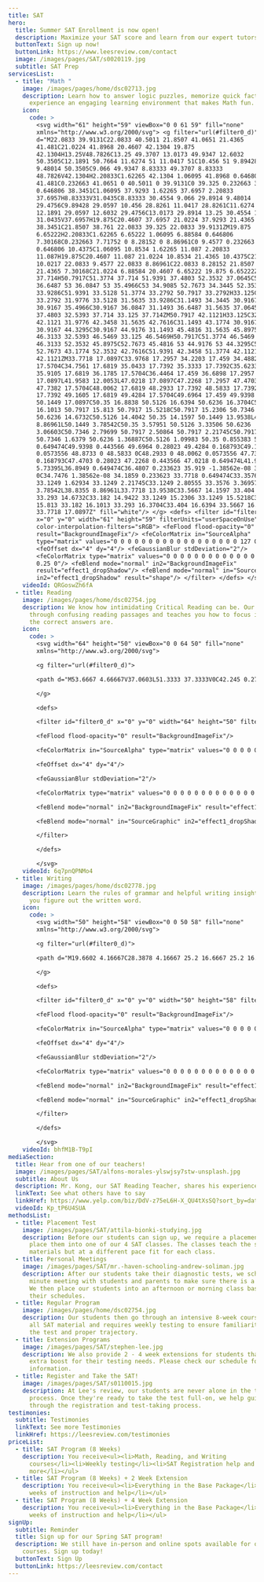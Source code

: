 ```yaml
---
title: SAT
hero:
  title: Summer SAT Enrollment is now open!
  description: Maximize your SAT score and learn from our expert tutors!
  buttonText: Sign up now!
  buttonLink: https://www.leesreview.com/contact
  image: /images/pages/SAT/s0020119.jpg
  subtitle: SAT Prep
servicesList:
  - title: "Math "
    image: /images/pages/home/dsc02713.jpg
    description: Learn how to answer logic puzzles, memorize quick facts, and
      experience an engaging learning environment that makes Math fun.
    icon:
      code: >
        <svg width="61" height="59" viewBox="0 0 61 59" fill="none"
        xmlns="http://www.w3.org/2000/svg"> <g filter="url(#filter0_d)"> <path
        d="M22.0833 39.9131C22.0833 40.5011 21.8507 41.0651 21.4365
        41.481C21.0224 41.8968 20.4607 42.1304 19.875
        42.1304H13.25V48.7826C13.25 49.3707 13.0173 49.9347 12.6032
        50.3505C12.1891 50.7664 11.6274 51 11.0417 51C10.456 51 9.89428 50.7664
        9.48014 50.3505C9.066 49.9347 8.83333 49.3707 8.83333
        48.7826V42.1304H2.20833C1.62265 42.1304 1.06095 41.8968 0.646806
        41.481C0.232663 41.0651 0 40.5011 0 39.9131C0 39.325 0.232663 38.761
        0.646806 38.3451C1.06095 37.9293 1.62265 37.6957 2.20833
        37.6957H8.83333V31.0435C8.83333 30.4554 9.066 29.8914 9.48014
        29.4756C9.89428 29.0597 10.456 28.8261 11.0417 28.8261C11.6274 28.8261
        12.1891 29.0597 12.6032 29.4756C13.0173 29.8914 13.25 30.4554 13.25
        31.0435V37.6957H19.875C20.4607 37.6957 21.0224 37.9293 21.4365
        38.3451C21.8507 38.761 22.0833 39.325 22.0833 39.9131ZM19.875
        6.65222H2.20833C1.62265 6.65222 1.06095 6.88584 0.646806
        7.30168C0.232663 7.71752 0 8.28152 0 8.86961C0 9.4577 0.232663 10.0217
        0.646806 10.4375C1.06095 10.8534 1.62265 11.087 2.20833
        11.087H19.875C20.4607 11.087 21.0224 10.8534 21.4365 10.4375C21.8507
        10.0217 22.0833 9.4577 22.0833 8.86961C22.0833 8.28152 21.8507 7.71752
        21.4365 7.30168C21.0224 6.88584 20.4607 6.65222 19.875 6.65222ZM33.125
        37.714H50.7917C51.3774 37.714 51.9391 37.4803 52.3532 37.0645C52.7673
        36.6487 53 36.0847 53 35.4966C53 34.9085 52.7673 34.3445 52.3532
        33.9286C51.9391 33.5128 51.3774 33.2792 50.7917 33.2792H33.125C32.5393
        33.2792 31.9776 33.5128 31.5635 33.9286C31.1493 34.3445 30.9167 34.9085
        30.9167 35.4966C30.9167 36.0847 31.1493 36.6487 31.5635 37.0645C31.9776
        37.4803 32.5393 37.714 33.125 37.714ZM50.7917 42.1121H33.125C32.5393
        42.1121 31.9776 42.3458 31.5635 42.7616C31.1493 43.1774 30.9167 43.7415
        30.9167 44.3295C30.9167 44.9176 31.1493 45.4816 31.5635 45.8975C31.9776
        46.3133 32.5393 46.5469 33.125 46.5469H50.7917C51.3774 46.5469 51.9391
        46.3133 52.3532 45.8975C52.7673 45.4816 53 44.9176 53 44.3295C53 43.7415
        52.7673 43.1774 52.3532 42.7616C51.9391 42.3458 51.3774 42.1121 50.7917
        42.1121ZM33.7718 17.0897C33.9768 17.2957 34.2203 17.459 34.4882
        17.5704C34.7561 17.6819 35.0433 17.7392 35.3333 17.7392C35.6233 17.7392
        35.9105 17.6819 36.1785 17.5704C36.4464 17.459 36.6898 17.2957 36.8949
        17.0897L41.9583 12.0053L47.0218 17.0897C47.2268 17.2957 47.4703 17.459
        47.7382 17.5704C48.0062 17.6819 48.2933 17.7392 48.5833 17.7392C48.8733
        17.7392 49.1605 17.6819 49.4284 17.5704C49.6964 17.459 49.9398 17.2957
        50.1449 17.0897C50.35 16.8838 50.5126 16.6394 50.6236 16.3704C50.7346
        16.1013 50.7917 15.813 50.7917 15.5218C50.7917 15.2306 50.7346 14.9422
        50.6236 14.6732C50.5126 14.4042 50.35 14.1597 50.1449 13.9538L45.0812
        8.86961L50.1449 3.78542C50.35 3.57951 50.5126 3.33506 50.6236
        3.06603C50.7346 2.79699 50.7917 2.50864 50.7917 2.21745C50.7917 1.92625
        50.7346 1.6379 50.6236 1.36887C50.5126 1.09983 50.35 0.855383 50.1449
        0.649474C49.9398 0.443566 49.6964 0.28023 49.4284 0.168793C49.1605
        0.0573556 48.8733 0 48.5833 0C48.2933 0 48.0062 0.0573556 47.7382
        0.168793C47.4703 0.28023 47.2268 0.443566 47.0218 0.649474L41.9583
        5.73395L36.8949 0.649474C36.4807 0.233623 35.919 -1.38562e-08 35.3333
        0C34.7476 1.38562e-08 34.1859 0.233623 33.7718 0.649474C33.3576 1.06533
        33.1249 1.62934 33.1249 2.21745C33.1249 2.80555 33.3576 3.36957 33.7718
        3.78542L38.8355 8.86961L33.7718 13.9538C33.5667 14.1597 33.404 14.4042
        33.293 14.6732C33.182 14.9422 33.1249 15.2306 33.1249 15.5218C33.1249
        15.813 33.182 16.1013 33.293 16.3704C33.404 16.6394 33.5667 16.8838
        33.7718 17.0897Z" fill="white"/> </g> <defs> <filter id="filter0_d"
        x="0" y="0" width="61" height="59" filterUnits="userSpaceOnUse"
        color-interpolation-filters="sRGB"> <feFlood flood-opacity="0"
        result="BackgroundImageFix"/> <feColorMatrix in="SourceAlpha"
        type="matrix" values="0 0 0 0 0 0 0 0 0 0 0 0 0 0 0 0 0 0 127 0"/>
        <feOffset dx="4" dy="4"/> <feGaussianBlur stdDeviation="2"/>
        <feColorMatrix type="matrix" values="0 0 0 0 0 0 0 0 0 0 0 0 0 0 0 0 0 0
        0.25 0"/> <feBlend mode="normal" in2="BackgroundImageFix"
        result="effect1_dropShadow"/> <feBlend mode="normal" in="SourceGraphic"
        in2="effect1_dropShadow" result="shape"/> </filter> </defs> </svg>
    videoId: QRGoswZh6fA
  - title: Reading
    image: /images/pages/home/dsc02754.jpg
    description: We know how intimidating Critical Reading can be. Our course cuts
      through confusing reading passages and teaches you how to focus in on what
      the correct answers are.
    icon:
      code: >
        <svg width="64" height="50" viewBox="0 0 64 50" fill="none"
        xmlns="http://www.w3.org/2000/svg">

        <g filter="url(#filter0_d)">

        <path d="M53.6667 4.66667V37.0603L51.3333 37.3333V0C42.245 0.277667 33.8217 1.778 27.9953 5.404C22.1713 1.778 13.7573 0.277667 4.66667 0V37.3333L2.33333 37.0603V4.66667H0V39.6667H21.133C24.584 39.6667 24.962 42 27.9953 42C31.038 42 31.4043 39.6667 34.86 39.6667H56V4.66667H53.6667ZM25.6667 36.505C21.126 34.7037 16.0137 33.544 9.33333 33.0423V4.92333C14.8213 5.383 20.9907 6.49833 25.6667 9.408V36.505ZM46.6667 33.0423C39.9863 33.544 34.874 34.7037 30.3333 36.505V9.408C35.0093 6.49833 41.1787 5.383 46.6667 4.92333V33.0423Z" fill="white"/>

        </g>

        <defs>

        <filter id="filter0_d" x="0" y="0" width="64" height="50" filterUnits="userSpaceOnUse" color-interpolation-filters="sRGB">

        <feFlood flood-opacity="0" result="BackgroundImageFix"/>

        <feColorMatrix in="SourceAlpha" type="matrix" values="0 0 0 0 0 0 0 0 0 0 0 0 0 0 0 0 0 0 127 0"/>

        <feOffset dx="4" dy="4"/>

        <feGaussianBlur stdDeviation="2"/>

        <feColorMatrix type="matrix" values="0 0 0 0 0 0 0 0 0 0 0 0 0 0 0 0 0 0 0.25 0"/>

        <feBlend mode="normal" in2="BackgroundImageFix" result="effect1_dropShadow"/>

        <feBlend mode="normal" in="SourceGraphic" in2="effect1_dropShadow" result="shape"/>

        </filter>

        </defs>

        </svg>
    videoId: 6q7pnQPNMo4
  - title: Writing
    image: /images/pages/home/dsc02778.jpg
    description: Learn the rules of grammar and helpful writing insights that help
      you figure out the written word.
    icon:
      code: >
        <svg width="50" height="58" viewBox="0 0 50 58" fill="none"
        xmlns="http://www.w3.org/2000/svg">

        <g filter="url(#filter0_d)">

        <path d="M19.6602 4.16667C28.3878 4.16667 25.2 16.6667 25.2 16.6667C25.2 16.6667 37.8 13.2292 37.8 21.7854V45.8333H4.2V4.16667H19.6602ZM21.3969 0H0V50H42V20.0292C42 15.0479 28.0392 0 21.3969 0ZM31.5 27.0833H10.5V25H31.5V27.0833ZM31.5 31.25H10.5V33.3333H31.5V31.25ZM31.5 37.5H10.5V39.5833H31.5V37.5Z" fill="white"/>

        </g>

        <defs>

        <filter id="filter0_d" x="0" y="0" width="50" height="58" filterUnits="userSpaceOnUse" color-interpolation-filters="sRGB">

        <feFlood flood-opacity="0" result="BackgroundImageFix"/>

        <feColorMatrix in="SourceAlpha" type="matrix" values="0 0 0 0 0 0 0 0 0 0 0 0 0 0 0 0 0 0 127 0"/>

        <feOffset dx="4" dy="4"/>

        <feGaussianBlur stdDeviation="2"/>

        <feColorMatrix type="matrix" values="0 0 0 0 0 0 0 0 0 0 0 0 0 0 0 0 0 0 0.25 0"/>

        <feBlend mode="normal" in2="BackgroundImageFix" result="effect1_dropShadow"/>

        <feBlend mode="normal" in="SourceGraphic" in2="effect1_dropShadow" result="shape"/>

        </filter>

        </defs>

        </svg>
    videoId: bhfM1B-T9pI
mediaSection:
  title: Hear from one of our teachers!
  image: /images/pages/SAT/alfons-morales-ylswjsy7stw-unsplash.jpg
  subtitle: About Us
  description: Mr. Kong, our SAT Reading Teacher, shares his experience with Lee's Review.
  linkText: See what others have to say
  linkHref: https://www.yelp.com/biz/DdV-z75eL6H-X_QU4tXsSQ?sort_by=date_desc
  videoId: Kp_tP6U4SUA
methodsList:
  - title: Placement Test
    image: /images/pages/SAT/attila-bionki-studying.jpg
    description: Before our students can sign up, we require a placement test to
      place them into one of our 4 SAT classes. The classes teach the same
      materials but at a different pace fit for each class.
  - title: Personal Meetings
    image: /images/pages/SAT/mr.-haven-schooling-andrew-soliman.jpg
    description: After our students take their diagnostic tests, we schedule a 20
      minute meeting with students and parents to make sure there is a good fit.
      We then place our students into an afternoon or morning class based on
      their schedules.
  - title: Regular Program
    image: /images/pages/home/dsc02754.jpg
    description: Our students then go through an intensive 8-week course that covers
      all SAT material and requires weekly testing to ensure familiarity with
      the test and proper trajectory.
  - title: Extension Programs
    image: /images/pages/SAT/stephen-lee.jpg
    description: We also provide 2 - 4 week extensions for students that need the
      extra boost for their testing needs. Please check our schedule for more
      information.
  - title: Register and Take the SAT!
    image: /images/pages/SAT/s0110015.jpg
    description: At Lee's review, our students are never alone in the test taking
      process. Once they're ready to take the test full-on, we help guide them
      through the registration and test-taking process.
testimonies:
  subtitle: Testimonies
  linkText: See more Testimonies
  linkHref: https://leesreview.com/testimonies
priceList:
  - title: SAT Program (8 Weeks)
    description: You receive<ul><li>Math, Reading, and Writing
      courses</li><li>Weekly testing</li><li>SAT Registration help and
      more</li></ul>
  - title: SAT Program (8 Weeks) + 2 Week Extension
    description: You receive<ul><li>Everything in the Base Package</li><li>2 Extra
      weeks of instruction and help</li></ul>
  - title: SAT Program (8 Weeks) + 4 Week Extension
    description: You receive<ul><li>Everything in the Base Package</li><li>2 Extra
      weeks of instruction and help</li></ul>
signUp:
  subtitle: Reminder
  title: Sign up for our Spring SAT program!
  description: We still have in-person and online spots available for our Spring
    courses. Sign up today!
  buttonText: Sign Up
  buttonLink: https://leesreview.com/contact
---
```

